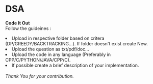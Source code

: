 # DSA
<b> Code It Out</b><br>
Follow the guideines :<br>
<li>Upload in respective folder based on critera (DP/GREEDY/BACKTRACKING...). If folder doesn't exist create New.</li>
<li>Upload the question as txt/pdf/doc...</li>
<li>Upload the code in any language (Preferably in CPP/C/PYTHON/JAVA/CPP/C).</li>
<li>If possible create a brief description of your implementation.</li>
<br>
<i>Thank You for your contribution.</i>
